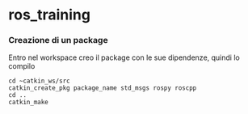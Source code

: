 # ros_training

### Creazione di un package
Entro nel workspace creo il package con le sue dipendenze, quindi lo compilo
```
cd ~catkin_ws/src
catkin_create_pkg package_name std_msgs rospy roscpp
cd ..
catkin_make
```


